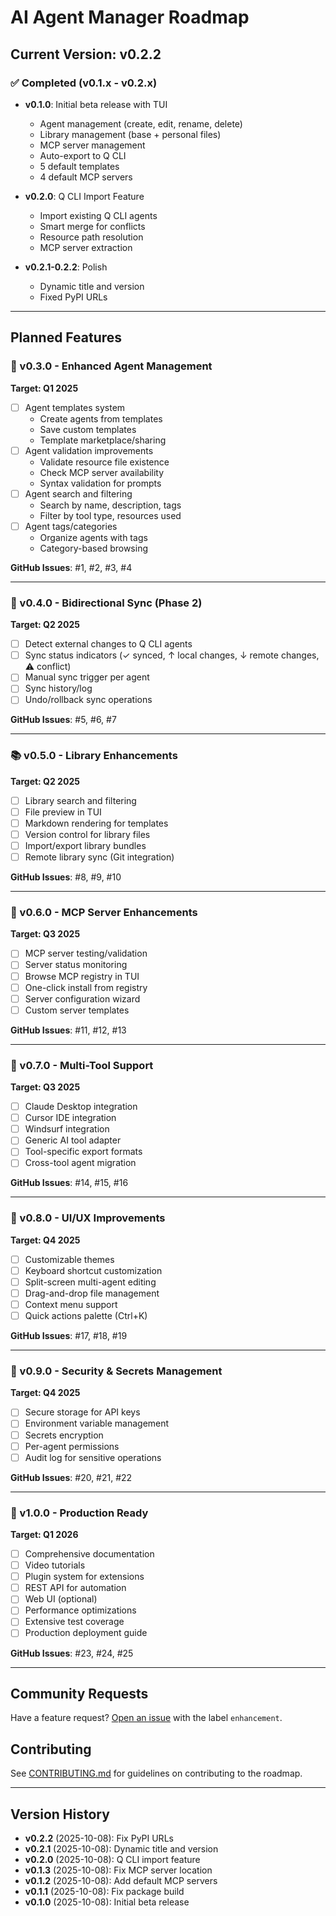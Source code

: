 # AI Agent Manager Roadmap

## Current Version: v0.2.2

### ✅ Completed (v0.1.x - v0.2.x)

- **v0.1.0**: Initial beta release with TUI
  - Agent management (create, edit, rename, delete)
  - Library management (base + personal files)
  - MCP server management
  - Auto-export to Q CLI
  - 5 default templates
  - 4 default MCP servers

- **v0.2.0**: Q CLI Import Feature
  - Import existing Q CLI agents
  - Smart merge for conflicts
  - Resource path resolution
  - MCP server extraction

- **v0.2.1-0.2.2**: Polish
  - Dynamic title and version
  - Fixed PyPI URLs

---

## Planned Features

### 🎯 v0.3.0 - Enhanced Agent Management
**Target: Q1 2025**

- [ ] Agent templates system
  - Create agents from templates
  - Save custom templates
  - Template marketplace/sharing
- [ ] Agent validation improvements
  - Validate resource file existence
  - Check MCP server availability
  - Syntax validation for prompts
- [ ] Agent search and filtering
  - Search by name, description, tags
  - Filter by tool type, resources used
- [ ] Agent tags/categories
  - Organize agents with tags
  - Category-based browsing

**GitHub Issues**: #1, #2, #3, #4

---

### 🔄 v0.4.0 - Bidirectional Sync (Phase 2)
**Target: Q2 2025**

- [ ] Detect external changes to Q CLI agents
- [ ] Sync status indicators (✓ synced, ↑ local changes, ↓ remote changes, ⚠ conflict)
- [ ] Manual sync trigger per agent
- [ ] Sync history/log
- [ ] Undo/rollback sync operations

**GitHub Issues**: #5, #6, #7

---

### 📚 v0.5.0 - Library Enhancements
**Target: Q2 2025**

- [ ] Library search and filtering
- [ ] File preview in TUI
- [ ] Markdown rendering for templates
- [ ] Version control for library files
- [ ] Import/export library bundles
- [ ] Remote library sync (Git integration)

**GitHub Issues**: #8, #9, #10

---

### 🔌 v0.6.0 - MCP Server Enhancements
**Target: Q3 2025**

- [ ] MCP server testing/validation
- [ ] Server status monitoring
- [ ] Browse MCP registry in TUI
- [ ] One-click install from registry
- [ ] Server configuration wizard
- [ ] Custom server templates

**GitHub Issues**: #11, #12, #13

---

### 🤖 v0.7.0 - Multi-Tool Support
**Target: Q3 2025**

- [ ] Claude Desktop integration
- [ ] Cursor IDE integration
- [ ] Windsurf integration
- [ ] Generic AI tool adapter
- [ ] Tool-specific export formats
- [ ] Cross-tool agent migration

**GitHub Issues**: #14, #15, #16

---

### 🎨 v0.8.0 - UI/UX Improvements
**Target: Q4 2025**

- [ ] Customizable themes
- [ ] Keyboard shortcut customization
- [ ] Split-screen multi-agent editing
- [ ] Drag-and-drop file management
- [ ] Context menu support
- [ ] Quick actions palette (Ctrl+K)

**GitHub Issues**: #17, #18, #19

---

### 🔐 v0.9.0 - Security & Secrets Management
**Target: Q4 2025**

- [ ] Secure storage for API keys
- [ ] Environment variable management
- [ ] Secrets encryption
- [ ] Per-agent permissions
- [ ] Audit log for sensitive operations

**GitHub Issues**: #20, #21, #22

---

### 🚀 v1.0.0 - Production Ready
**Target: Q1 2026**

- [ ] Comprehensive documentation
- [ ] Video tutorials
- [ ] Plugin system for extensions
- [ ] REST API for automation
- [ ] Web UI (optional)
- [ ] Performance optimizations
- [ ] Extensive test coverage
- [ ] Production deployment guide

**GitHub Issues**: #23, #24, #25

---

## Community Requests

Have a feature request? [Open an issue](https://github.com/jschwellach/ai-configurator/issues/new) with the label `enhancement`.

## Contributing

See [CONTRIBUTING.md](CONTRIBUTING.md) for guidelines on contributing to the roadmap.

---

## Version History

- **v0.2.2** (2025-10-08): Fix PyPI URLs
- **v0.2.1** (2025-10-08): Dynamic title and version
- **v0.2.0** (2025-10-08): Q CLI import feature
- **v0.1.3** (2025-10-08): Fix MCP server location
- **v0.1.2** (2025-10-08): Add default MCP servers
- **v0.1.1** (2025-10-08): Fix package build
- **v0.1.0** (2025-10-08): Initial beta release
